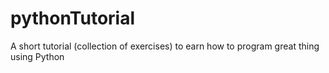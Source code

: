 pythonTutorial
==============

A short tutorial (collection of exercises) to earn how to program great thing using Python
